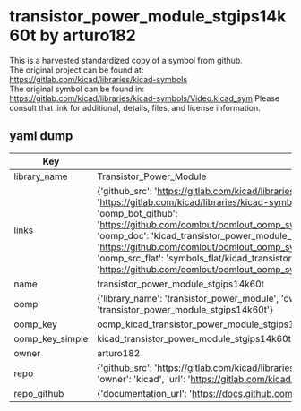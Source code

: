 # transistor_power_module_stgips14k60t by arturo182  
This is a harvested standardized copy of a symbol from github.  
The original project can be found at:  
https://gitlab.com/kicad/libraries/kicad-symbols  
The original symbol can be found in:
https://gitlab.com/kicad/libraries/kicad-symbols/Video.kicad_sym
Please consult that link for additional, details, files, and license information.  
## yaml dump  
| Key | Value |  
| --- | --- |  
| library_name | Transistor_Power_Module |  
| links | {'github_src': 'https://gitlab.com/kicad/libraries/kicad-symbols/Video.kicad_sym', 'github_src_repo': 'https://gitlab.com/kicad/libraries/kicad-symbols', 'oomp_bot': 'kicad_transistor_power_module_stgips14k60t/working', 'oomp_bot_github': 'https://github.com/oomlout/oomlout_oomp_symbol_bot/tree/main/kicad_transistor_power_module_stgips14k60t/working', 'oomp_doc': 'kicad_transistor_power_module_stgips14k60t/working', 'oomp_doc_github': 'https://github.com/oomlout/oomlout_oomp_symbol_doc/tree/main/kicad_transistor_power_module_stgips14k60t/working', 'oomp_src_flat': 'symbols_flat/kicad_transistor_power_module_stgips14k60t/working', 'oomp_src_flat_github': 'https://github.com/oomlout/oomlout_oomp_symbol_src/tree/main/kicad_transistor_power_module_stgips14k60t/working'} |  
| name | transistor_power_module_stgips14k60t |  
| oomp | {'library_name': 'transistor_power_module', 'owner_name': 'kicad', 'symbol_name': 'transistor_power_module_stgips14k60t'} |  
| oomp_key | oomp_kicad_transistor_power_module_stgips14k60t |  
| oomp_key_simple | kicad_transistor_power_module_stgips14k60t |  
| owner | arturo182 |  
| repo | {'github_src': 'https://gitlab.com/kicad/libraries/kicad-symbols/Video.kicad_sym', 'name': 'libraries/kicad-symbols', 'owner': 'kicad', 'url': 'https://gitlab.com/kicad/libraries/kicad-symbols'} |  
| repo_github | {'documentation_url': 'https://docs.github.com/rest/repos/repos#get-a-repository', 'message': 'Not Found'} |  

